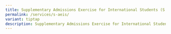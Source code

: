 ```yaml
---
title: Supplementary Admissions Exercise for International Students (S AEIS)
permalink: /services/s-aeis/
variant: tiptap
description: Supplementary Admissions Exercise for International Students (S AEIS)
---
```

